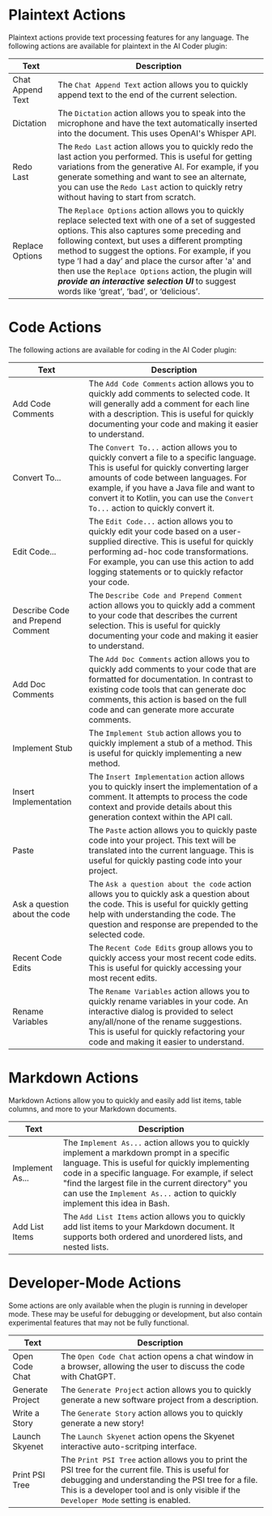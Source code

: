 ﻿
# Plaintext Actions

Plaintext actions provide text processing features for any language. The following actions are available for plaintext in the AI Coder plugin:

| Text | Description |
| --- | --- |
| Chat Append Text |  The `Chat Append Text` action allows you to quickly append text to the end of the current selection.  |
| Dictation |  The `Dictation` action allows you to speak into the microphone and have the text automatically inserted into the document. This uses OpenAI's Whisper API.  |
| Redo Last |  The `Redo Last` action allows you to quickly redo the last action you performed. This is useful for getting variations from the generative AI. For example, if you generate something and want to see an alternate, you can use the `Redo Last` action to quickly retry without having to start from scratch.  |
| Replace Options |  The `Replace Options` action allows you to quickly replace selected text with one of a set of suggested options. This also captures some preceding and following context, but uses a different prompting method to suggest the options. For example, if you type ‘I had a day’ and place the cursor after 'a' and then use the `Replace Options` action, the plugin will **_provide an interactive selection UI_** to suggest words like ‘great’, ‘bad’, or ‘delicious’.  |

# Code Actions

The following actions are available for coding in the AI Coder plugin:

| Text | Description |
| --- | --- |
| Add Code Comments |  The `Add Code Comments` action allows you to quickly add comments to selected code. It will generally add a comment for each line with a description. This is useful for quickly documenting your code and making it easier to understand.  |
| Convert To... |  The `Convert To...` action allows you to quickly convert a file to a specific language. This is useful for quickly converting larger amounts of code between languages. For example, if you have a Java file and want to convert it to Kotlin, you can use the `Convert To...` action to quickly convert it.  |
| Edit Code... |  The `Edit Code...` action allows you to quickly edit your code based on a user-supplied directive. This is useful for quickly performing ad-hoc code transformations. For example, you can use this action to add logging statements or to quickly refactor your code.  |
| Describe Code and Prepend Comment |  The `Describe Code and Prepend Comment` action allows you to quickly add a comment to your code that describes the current selection. This is useful for quickly documenting your code and making it easier to understand.  |
| Add Doc Comments |  The `Add Doc Comments` action allows you to quickly add comments to your code that are formatted for documentation. In contrast to existing code tools that can generate doc comments, this action is based on the full code and can generate more accurate comments.  |
| Implement Stub |  The `Implement Stub` action allows you to quickly implement a stub of a method. This is useful for quickly implementing a new method.  |
| Insert Implementation |  The `Insert Implementation` action allows you to quickly insert the implementation of a comment. It attempts to process the code context and provide details about this generation context within the API call.  |
| Paste |  The `Paste` action allows you to quickly paste code into your project. This text will be translated into the current language. This is useful for quickly pasting code into your project.  |
| Ask a question about the code |  The `Ask a question about the code` action allows you to quickly ask a question about the code. This is useful for quickly getting help with understanding the code. The question and response are prepended to the selected code.  |
| Recent Code Edits |  The `Recent Code Edits` group allows you to quickly access your most recent code edits. This is useful for quickly accessing your most recent edits.  |
| Rename Variables |  The `Rename Variables` action allows you to quickly rename variables in your code. An interactive dialog is provided to select any/all/none of the rename suggestions. This is useful for quickly refactoring your code and making it easier to understand.  |

# Markdown Actions

Markdown Actions allow you to quickly and easily add list items, table columns, and more to your Markdown documents.

| Text | Description |
| --- | --- |
| Implement As... |  The `Implement As...` action allows you to quickly implement a markdown prompt in a specific language. This is useful for quickly implementing code in a specific language. For example, if select "find the largest file in the current directory" you can use the `Implement As...` action to quickly implement this idea in Bash.  |
| Add List Items |  The `Add List Items` action allows you to quickly add list items to your Markdown document. It supports both ordered and unordered lists, and nested lists.  |

# Developer-Mode Actions

Some actions are only available when the plugin is running in developer mode. These may be useful for debugging or development, but also contain experimental features that may not be fully functional.

| Text | Description |
| --- | --- |
| Open Code Chat |  The `Open Code Chat` action opens a chat window in a browser, allowing the user to discuss the code with ChatGPT.  |
| Generate Project |  The `Generate Project` action allows you to quickly generate a new software project from a description.  |
| Write a Story |  The `Generate Story` action allows you to quickly generate a new story!  |
| Launch Skyenet |  The `Launch Skyenet` action opens the Skyenet interactive auto-scritping interface.  |
| Print PSI Tree |  The `Print PSI Tree` action allows you to print the PSI tree for the current file. This is useful for debugging and understanding the PSI tree for a file. This is a developer tool and is only visible if the `Developer Mode` setting is enabled.  |

